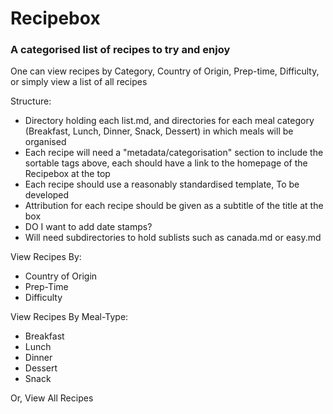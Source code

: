 # Recipebox
### A categorised list of recipes to try and enjoy

One can view recipes by Category, Country of Origin, Prep-time, Difficulty, or simply view a list of all recipes

Structure:

- Directory holding each list.md, and directories for each meal category (Breakfast, Lunch, Dinner, Snack, Dessert) in which meals will be organised
- Each recipe will need a "metadata/categorisation" section to include the sortable tags above, each should have a link to the homepage of the Recipebox at the top
- Each recipe should use a reasonably standardised template, To be developed
- Attribution for each recipe should be given as a subtitle of the title at the box
- DO I want to add date stamps?
- Will need subdirectories to hold sublists such as canada.md or easy.md


View Recipes By:
- Country of Origin
- Prep-Time
- Difficulty

View Recipes By Meal-Type:
- Breakfast
- Lunch
- Dinner
- Dessert
- Snack

Or, View All Recipes

